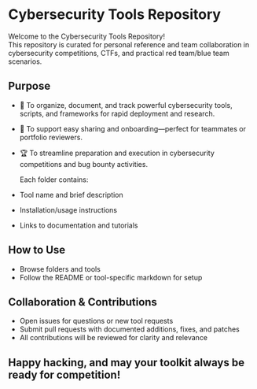 # Cybersecurity Tools Repository

Welcome to the Cybersecurity Tools Repository!  
This repository is curated for personal reference and team collaboration in cybersecurity competitions, CTFs, and practical red team/blue team scenarios.

## Purpose

- 🍏 To organize, document, and track powerful cybersecurity tools, scripts, and frameworks for rapid deployment and research.
- 🤝 To support easy sharing and onboarding—perfect for teammates or portfolio reviewers.
- 🏆 To streamline preparation and execution in cybersecurity competitions and bug bounty activities.

  Each folder contains:
- Tool name and brief description
- Installation/usage instructions
- Links to documentation and tutorials

## How to Use

- Browse folders and tools
- Follow the README or tool-specific markdown for setup

## Collaboration & Contributions

- Open issues for questions or new tool requests
- Submit pull requests with documented additions, fixes, and patches
- All contributions will be reviewed for clarity and relevance


## Happy hacking, and may your toolkit always be ready for competition!

